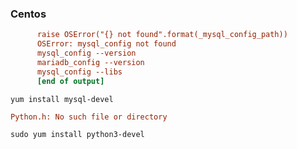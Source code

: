 

### Centos

```ini
      raise OSError("{} not found".format(_mysql_config_path))
      OSError: mysql_config not found
      mysql_config --version
      mariadb_config --version
      mysql_config --libs
      [end of output]
```

```shell
yum install mysql-devel
```



```ini
Python.h: No such file or directory
```

```shell
sudo yum install python3-devel
```




